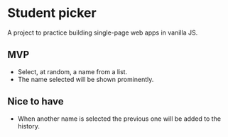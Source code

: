 # Student picker

A project to practice building single-page web apps in vanilla JS.

## MVP
- Select, at random, a name from a list.
- The name selected will be shown prominently.

## Nice to have
- When another name is selected the previous one will be added to the history.
